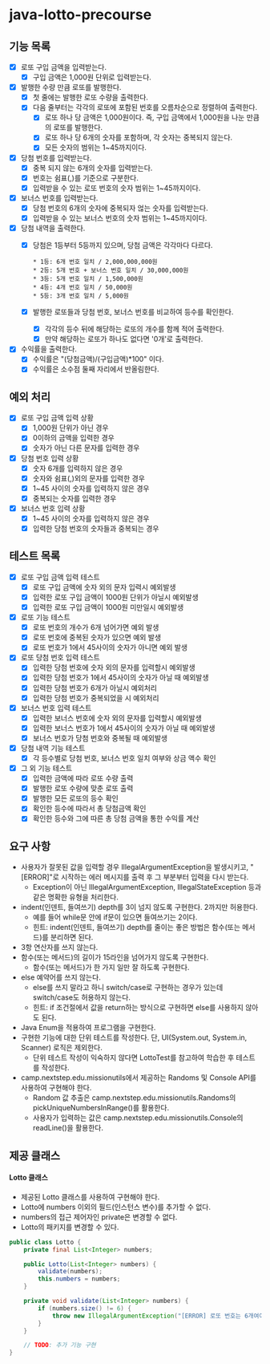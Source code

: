 # java-lotto-precourse

## 기능 목록
- [X] 로또 구입 금액을 입력받는다.
  - [X] 구입 금액은 1,000원 단위로 입력받는다.

- [X] 발행한 수량 만큼 로또를 발행한다.
  - [X] 첫 줄에는 발행한 로또 수량을 출력한다.
  - [X] 다음 줄부터는 각각의 로또에 포함된 번호를 오름차순으로 정렬하여 출력한다.
    - [X] 로또 하나 당 금액은 1,000원이다. 즉, 구입 금액에서 1,000원을 나눈 만큼의 로또를 발행한다.
    - [X] 로또 하나 당 6개의 숫자를 포함하며, 각 숫자는 중복되지 않는다.
    - [X] 모든 숫자의 범위는 1~45까지이다.

- [X] 당첨 번호를 입력받는다.
  - [X] 중복 되지 않는 6개의 숫자를 입력받는다.
  - [X] 번호는 쉼표(,)를 기준으로 구분한다.
  - [X] 입력받을 수 있는 로또 번호의 숫자 범위는 1~45까지이다.

- [X] 보너스 번호를 입력받는다.
  - [X] 당첨 번호의 6개의 숫자에 중복되자 얺는 숫자를 입력받는다.
  - [X] 입력받을 수 있는 보너스 번호의 숫자 범위는 1~45까지이다.

- [X] 당첨 내역을 출력한다.
  - [X] 당첨은 1등부터 5등까지 있으며, 당첨 금액은 각각마다 다르다.
        
        * 1등: 6개 번호 일치 / 2,000,000,000원
        * 2등: 5개 번호 + 보너스 번호 일치 / 30,000,000원
        * 3등: 5개 번호 일치 / 1,500,000원
        * 4등: 4개 번호 일치 / 50,000원
        * 5등: 3개 번호 일치 / 5,000원

  - [X] 발행한 로또들과 당첨 번호, 보너스 번호를 비교하여 등수를 확인한다.
    - [X] 각각의 등수 뒤에 해당하는 로또의 개수를 함께 적어 출력한다.
    - [X] 만약 해당하는 로또가 하나도 없다면 '0개'로 출력한다.
  
- [X] 수익률을 출력한다.
  - [X] 수익률은 "(당첨금액)/(구입금액)*100" 이다.
  - [X] 수익률은 소수점 둘째 자리에서 반올림한다.

## 예외 처리
- [X] 로또 구입 금액 입력 상황
  - [X] 1,000원 단위가 아닌 경우
  - [X] 0이하의 금액을 입력한 경우
  - [X] 숫자가 아닌 다른 문자를 입력한 경우
        
- [X] 당첨 번호 입력 상황
  - [X] 숫자 6개를 입력하지 않은 경우
  - [X] 숫자와 쉼표(,)외의 문자를 입력한 경우
  - [X] 1~45 사이의 숫자를 입력하지 않은 경우
  - [X] 중복되는 숫자를 입력한 경우

- [X] 보너스 번호 입력 상황
  - [X] 1~45 사이의 숫자를 입력하지 않은 경우
  - [X] 입력한 당첨 번호의 숫자들과 중복되는 경우

## 테스트 목록
- [X] 로또 구입 금액 입력 테스트
  - [X] 로또 구입 금액에 숫자 외의 문자 입력시 예외발생
  - [X] 입력한 로또 구입 금액이 1000원 단위가 아닐시 예외발생
  - [X] 입력한 로또 구입 금액이 1000원 미만일시 예외발생

- [X] 로또 기능 테스트
  - [X] 로또 번호의 개수가 6개 넘어가면 예외 발생
  - [X] 로또 번호에 중복된 숫자가 있으면 예외 발생
  - [X] 로또 번호가 1에서 45사이의 숫자가 아니면 예외 발생

- [X] 로또 당첨 번호 입력 테스트
  - [X] 입력한 당첨 번호에 숫자 외의 문자를 입력할시 예외발생
  - [X] 입력한 당첨 번호가 1에서 45사이의 숫자가 아닐 때 예외발생
  - [X] 입력한 당첨 번호가 6개가 아닐시 예외처리
  - [X] 입력한 당첨 번호가 중복되었을 시 예외처리

- [X] 보너스 번호 입력 테스트
  - [X] 입력한 보너스 번호에 숫자 외의 문자를 입력할시 예외발생
  - [X] 입력한 보너스 번호가 1에서 45사이의 숫자가 아닐 때 예외발생
  - [X] 보너스 번호가 당첨 번호와 중복될 때 예외발생
  
- [X] 당첨 내역 기능 테스트
  - [X] 각 등수별로 당첨 번호, 보너스 번호 일치 여부와 상금 액수 확인

- [X] 그 외 기능 테스트
  - [X] 입력한 금액에 따라 로또 수량 출력
  - [X] 발행한 로또 수량에 맞춘 로또 출력
  - [X] 발행한 모든 로또의 등수 확인
  - [X] 확인한 등수에 따라서 총 당첨금액 확인
  - [X] 확인한 등수와 그에 따른 총 당첨 금액을 통한 수익률 계산

## 요구 사항
* 사용자가 잘못된 값을 입력할 경우 IllegalArgumentException을 발생시키고, "[ERROR]"로 시작하는 에러 메시지를 출력 후 그 부분부터 입력을 다시 받는다.
  * Exception이 아닌 IllegalArgumentException, IllegalStateException 등과 같은 명확한 유형을 처리한다.
* indent(인덴트, 들여쓰기) depth를 3이 넘지 않도록 구현한다. 2까지만 허용한다.
  * 예를 들어 while문 안에 if문이 있으면 들여쓰기는 2이다.
  * 힌트: indent(인덴트, 들여쓰기) depth를 줄이는 좋은 방법은 함수(또는 메서드)를 분리하면 된다.
* 3항 연산자를 쓰지 않는다.
* 함수(또는 메서드)의 길이가 15라인을 넘어가지 않도록 구현한다.
  * 함수(또는 메서드)가 한 가지 일만 잘 하도록 구현한다.
* else 예약어를 쓰지 않는다.
  * else를 쓰지 말라고 하니 switch/case로 구현하는 경우가 있는데 switch/case도 허용하지 않는다.
  * 힌트: if 조건절에서 값을 return하는 방식으로 구현하면 else를 사용하지 않아도 된다.
* Java Enum을 적용하여 프로그램을 구현한다.
* 구현한 기능에 대한 단위 테스트를 작성한다. 단, UI(System.out, System.in, Scanner) 로직은 제외한다.
  * 단위 테스트 작성이 익숙하지 않다면 LottoTest를 참고하여 학습한 후 테스트를 작성한다.
* camp.nextstep.edu.missionutils에서 제공하는 Randoms 및 Console API를 사용하여 구현해야 한다.
  * Random 값 추출은 camp.nextstep.edu.missionutils.Randoms의 pickUniqueNumbersInRange()를 활용한다.
  * 사용자가 입력하는 값은 camp.nextstep.edu.missionutils.Console의 readLine()을 활용한다.

## 제공 클래스
#### Lotto 클래스
* 제공된 Lotto 클래스를 사용하여 구현해야 한다.
* Lotto에 numbers 이외의 필드(인스턴스 변수)를 추가할 수 없다.
* numbers의 접근 제어자인 private은 변경할 수 없다.
* Lotto의 패키지를 변경할 수 있다.
```java
public class Lotto {
    private final List<Integer> numbers;

    public Lotto(List<Integer> numbers) {
        validate(numbers);
        this.numbers = numbers;
    }

    private void validate(List<Integer> numbers) {
        if (numbers.size() != 6) {
            throw new IllegalArgumentException("[ERROR] 로또 번호는 6개여야 합니다.");
        }
    }

    // TODO: 추가 기능 구현
}
```
